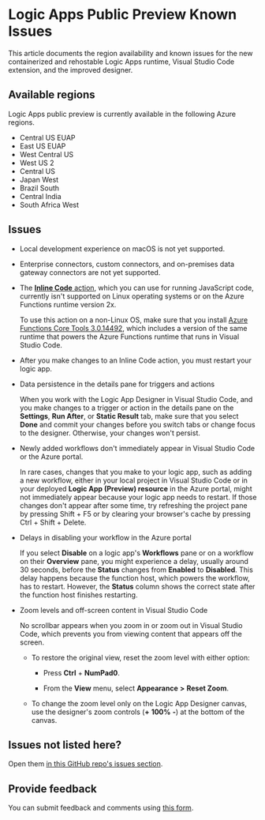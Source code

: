 # Logic Apps Public Preview Known Issues

This article documents the region availability and known issues for the new containerized and rehostable Logic Apps runtime, Visual Studio Code extension, and the improved designer.

## Available regions

Logic Apps public preview is currently available in the following Azure regions.

* Central US EUAP
* East US EUAP
* West Central US
* West US 2
* Central US
* Japan West
* Brazil South
* Central India
* South Africa West

## Issues

* Local development experience on macOS is not yet supported.

* Enterprise connectors, custom connectors, and on-premises data gateway connectors are not yet supported.

* The [**Inline Code** action](https://docs.microsoft.com/azure/logic-apps/logic-apps-add-run-inline-code), which you can use for running JavaScript code, currently isn't supported on Linux operating systems or on the Azure Functions runtime version 2x.

  To use this action on a non-Linux OS, make sure that you install [Azure Functions Core Tools 3.0.14492](https://docs.microsoft.com/azure/azure-functions/functions-run-local.md#install-the-azure-functions-core-tools), which includes a version of the same runtime that powers the Azure Functions runtime that runs in Visual Studio Code.

* After you make changes to an Inline Code action, you must restart your logic app.

* Data persistence in the details pane for triggers and actions

  When you work with the Logic App Designer in Visual Studio Code, and you make changes to a trigger or action in the details pane on the **Settings**, **Run After**, or **Static Result** tab, make sure that you select **Done** and commit your changes before you switch tabs or change focus to the designer. Otherwise, your changes won't persist.

* Newly added workflows don't immediately appear in Visual Studio Code or the Azure portal.

  In rare cases, changes that you make to your logic app, such as adding a new workflow, either in your local project in Visual Studio Code or in your deployed **Logic App (Preview) resource** in the Azure portal, might not immediately appear because your logic app needs to restart. If those changes don't appear after some time, try refreshing the project pane by pressing Shift + F5 or by clearing your browser's cache by pressing Ctrl + Shift + Delete.

* Delays in disabling your workflow in the Azure portal

  If you select **Disable** on a logic app's **Workflows** pane or on a workflow on their **Overview** pane, you might experience a delay, usually around 30 seconds, before the **Status** changes from **Enabled** to **Disabled**. This delay happens because the function host, which powers the workflow, has to restart. However, the **Status** column shows the correct state after the function host finishes restarting.

* Zoom levels and off-screen content in Visual Studio Code

  No scrollbar appears when you zoom in or zoom out in Visual Studio Code, which prevents you from viewing content that appears off the screen.

  * To restore the original view, reset the zoom level with either option:

    * Press **Ctrl** + **NumPad0**.

    * From the **View** menu, select **Appearance** **>** **Reset Zoom**.

  * To change the zoom level only on the Logic App Designer canvas, use the designer's zoom controls (**+** **100%** **-**) at the bottom of the canvas.

## Issues not listed here?

Open them [in this GitHub repo's issues section](https://github.com/Azure/logicapps/issues).

## Provide feedback

You can submit feedback and comments using [this form](https://aka.ms/lafeedback).
